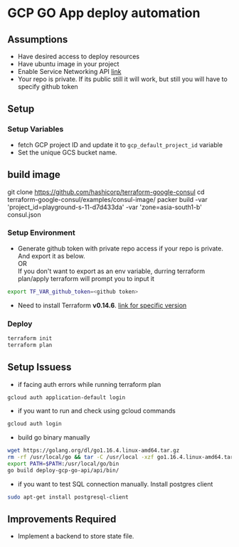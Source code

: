 
# GCP GO App deploy automation

## Assumptions

- Have desired access to deploy resources
- Have ubuntu image in your project
- Enable Service Networking API [link](https://console.developers.google.com/apis/api/servicenetworking.googleapis.com/overview?)
- Your repo is private. If its public still it will work, but still you will have to specify github token

## Setup

### Setup Variables

- fetch GCP project ID and update it to `gcp_default_project_id` variable
- Set the unique GCS bucket name.

## build image

git clone https://github.com/hashicorp/terraform-google-consul
cd terraform-google-consul/examples/consul-image/
packer build -var 'project_id=playground-s-11-d7d433da' -var 'zone=asia-south1-b' consul.json


### Setup Environment

- Generate github token with private repo access if your repo is private. And export it as below.
<br> OR <br>
 If you don't want to export as an env variable, durring terraform plan/apply terraform will prompt you to input it
  
```bash
export TF_VAR_github_token=<github token>
```

- Need to install Terraform **v0.14.6**. [link for specific version](https://releases.hashicorp.com/terraform/0.14.6/)

### Deploy

```bash
terraform init
terraform plan
```

## Setup Issuess

- if facing auth errors while running terraform plan

```bash
gcloud auth application-default login
```

- if you want to run and check using gcloud commands

```bash
gcloud auth login
```

- build go binary manually

```bash
wget https://golang.org/dl/go1.16.4.linux-amd64.tar.gz
rm -rf /usr/local/go && tar -C /usr/local -xzf go1.16.4.linux-amd64.tar.gz
export PATH=$PATH:/usr/local/go/bin
go build deploy-gcp-go-api/api/bin/
```

- if you want to test SQL connection manually. Install postgres client

```bash
sudo apt-get install postgresql-client
```

## Improvements Required

- Implement a backend to store state file.
